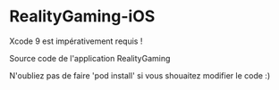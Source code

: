 # RealityGaming-iOS
Xcode 9 est impérativement requis !

Source code  de l'application RealityGaming

N'oubliez pas de faire 'pod install' si vous shouaitez modifier le code :)

